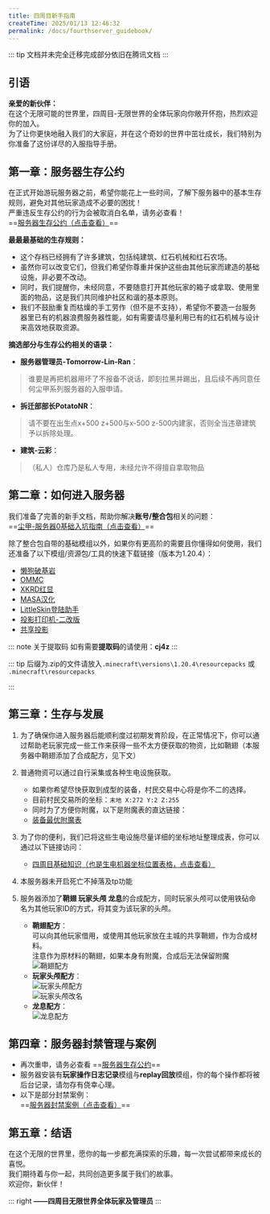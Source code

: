 ```yaml
---
title: 四周目新手指南
createTime: 2025/01/13 12:46:32
permalink: /docs/fourthserver_guidebook/
---
```

::: tip
文档并未完全迁移完成部分依旧在腾讯文档
:::
## 引语

**亲爱的新伙伴：**  
在这个无限可能的世界里，四周目-无限世界的全体玩家向你敞开怀抱，热烈欢迎你的加入。  
为了让你更快地融入我们的大家庭，并在这个奇妙的世界中茁壮成长，我们特别为你准备了这份详尽的入服指导手册。

## **第一章：服务器生存公约**

在正式开始游玩服务器之前，希望你能花上一些时间，了解下服务器中的基本生存规则，避免对其他玩家造成不必要的困扰！  
严重违反生存公约的行为会被取消白名单，请务必查看！  
==[服务器生存公约（点击查看）](./02服务器生存公约.md)==

**最最最基础的生存规则：**   
- 这个存档已经拥有了许多建筑，包括纯建筑、红石机械和红石农场。  
- 虽然你可以改变它们，但我们希望你尊重并保护这些由其他玩家而建造的基础设施，非必要不改动。  
- 同时，我们提醒你，未经同意，不要随意打开其他玩家的箱子或拿取、使用里面的物品，这是我们共同维护社区和谐的基本原则。  
- 我们不鼓励重复而枯燥的手工劳作（但不是不支持），希望你不要造一台服务器里已有的机器浪费服务器性能，如有需要请尽量利用已有的红石机械与设计来高效地获取资源。

**摘选部分与生存公约相关的语录：**

- **服务器管理员-Tomorrow-Lin-Ran**：
>谁要是再把机器用坏了不报备不说话，即刻拉黑并踢出，且后续不再同意任何尘甲系列服务器的入服申请。

- **拆迁部部长PotatoNR**：
>请不要在出生点x+500 z+500与x-500 z-500内建家，否则全当违章建筑予以拆除处理。

- **建筑-云彩**：
>（私人）仓库乃是私人专用，未经允许不得擅自拿取物品

## **第二章：如何进入服务器**

我们准备了完善的新手文档，帮助你解决**账号/整合包**相关的问题：  
==[尘甲-服务器0基础入坑指南（点击查看）](https://docs.qq.com/doc/DZHdkc0V4Ym9oeE1u)==

除了整合包自带的基础模组以外，如果你有更高阶的需要且你懂得如何使用，我们还准备了以下模组/资源包/工具的快速下载链接（版本为1.20.4）：

- [懒狗破基岩](https://wwjj.lanzn.com/i4zKg2f2rpxa)
- [OMMC](https://wwjj.lanzn.com/iYEjY2epimqd)
- [XKRD红显](https://wwjj.lanzn.com/izXmJ2f2qltg)
- [MASA汉化](https://wwjj.lanzn.com/iG1sa2epimsf)
- [LittleSkin登陆助手](https://wwjj.lanzn.com/iWxho2episoh)
- [投影打印机-二改版](https://wwjj.lanzn.com/iPz3m2f2qlzc)
- [共享投影](https://wwjj.lanzn.com/iU83y2nsovih)

::: note 关于提取码
如有需要**提取码**的请使用：**cj4z**
:::

::: tip
后缀为.zip的文件请放入`.minecraft\versions\1.20.4\resourcepacks` 或 `.minecraft\resourcepacks`  

:::

## **第三章：生存与发展**

1. 为了确保你进入服务器后能顺利度过初期发育阶段，在正常情况下，你可以通过帮助老玩家完成一些工作来获得一些不太方便获取的物资，比如鞘翅（本服务器中鞘翅添加了合成配方，见下文）
2. 普通物资可以通过自行采集或各种生电设施获取。
    - 如果你希望尽快获取到成型的装备，村民交易中心将是你不二的选择。
    - 目前村民交易所的坐标：`末地 X:272 Y:2 Z:255`
    - 同时为了方便你附魔，以下是附魔表的直达链接：
    - [装备最优附魔表](./03装备最优附魔表.md)
3. 为了你的便利，我们已将这些生电设施尽量详细的坐标地址整理成表，你可以通过以下链接访问：
    - [四周目基础知识（也是生电机器坐标位置表格，点击查看）](https://docs.qq.com/sheet/DV0p5Zm90bEp2bkRT)
4. 本服务器未开启死亡不掉落及tp功能
5. 服务器添加了**鞘翅 玩家头颅 龙息**的合成配方，同时玩家头颅可以使用铁砧命名为其他玩家ID的方式，将其变为该玩家的头颅。

    - **鞘翅配方**：  
         可以向其他玩家借用，或使用其他玩家放在主城的共享鞘翅，作为合成材料。  
         注意作为原材料的鞘翅，如果本身有附魔，合成后无法保留附魔  
         ![鞘翅配方](/img/03公益服务器/四周目/01四周目新手指南/鞘翅.png)
    - **玩家头颅配方**：  
         ![玩家头颅配方](/img/03公益服务器/四周目/01四周目新手指南/头颅_1.png)  
         ![玩家头颅改名](/img/03公益服务器/四周目/01四周目新手指南/头颅_2.png)
    - **龙息配方**：  
         ![龙息配方](/img/03公益服务器/四周目/01四周目新手指南/龙息.png)
  
## **第四章：服务器封禁管理与案例**

- 再次重申，请务必查看 ==[服务器生存公约](./02服务器生存公约.md)==  
- 服务器安装有**玩家操作日志记录**模组与**replay回放**模组，你的每个操作都将被后台记录，请勿存有侥幸心理。
- 以下是部分封禁案例：  
==[服务器封禁案例（点击查看）](https://docs.qq.com/doc/DZERYcWFpb01ucVVF)==

## **第五章：结语**

在这个无限的世界里，愿你的每一步都充满探索的乐趣，每一次尝试都带来成长的喜悦。  
我们期待着与你一起，共同创造更多属于我们的故事。  
欢迎你，新伙伴！

::: right
**——四周目无限世界全体玩家及管理员**
:::